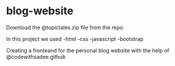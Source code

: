 # blog-website

Download the @topictales.zip file from the repo. 

In this project we used
-html
-css
-javascript
-bootstrap

Creating a fronteand for the personal blog website with the help of @codewithsadee.github
